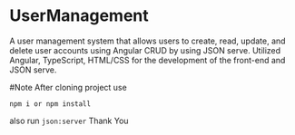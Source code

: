 # UserManagement
A user management system that allows users to create, read, update, and delete user accounts using Angular CRUD by using JSON serve.
Utilized Angular, TypeScript, HTML/CSS for the development of the front-end and JSON serve.

#Note 
After cloning project use 
```
npm i or npm install
```
also run 
```json:server```
Thank You
